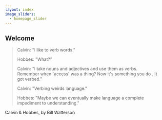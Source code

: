 ```yaml
---
layout: index
image_sliders:
  - homepage_slider
---
```


## Welcome



> Calvin: "I like to verb words."
>
> Hobbes: "What?"
>
> Calvin: "I take nouns and adjectives and use them as verbs. Remember when `access' was a thing? Now it's something you do . It got verbed."
>
> Calvin: "Verbing weirds language."
>
> Hobbes: "Maybe we can eventually make language a complete impediment to understanding."

Calvin & Hobbes, by Bill Watterson 


<!-- {% include twitter.html %} -->

